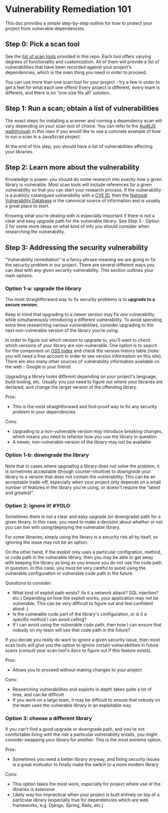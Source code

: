 # Vulnerability Remediation 101

This doc provides a simple step-by-step outline for how to protect your project from vulnerable dependencies.

## Step 0: Pick a scan tool

See the [list of scan tools](tools.md) provided in this repo. Each tool offers varying degrees of functionality and
customization. All of them will provide a list of vulnerabilities that have been recorded against your project's
dependencies, which is the main thing you need in order to proceed.
 
You can use more than one scan tool for your project - try a few in order to get a feel for what each one offers!
Every project is different, every team is different, and there is no "one size fits all" solution.

## Step 1: Run a scan; obtain a list of vulnerabilities

The exact steps for installing a scanner and running a dependency scan will vary depending on your scan tool of
choice. You can refer to the [AuditJS walkthrough](auditjs-demo/README.md) in this repo if you would like to see a
concrete example of how to run a scan in a JavaScript project.

At the end of this step, you should have a list of vulnerabilities affecting your libraries.

## Step 2: Learn more about the vulnerability

Knowledge is power: you should do some research into exactly *how* a given library is vulnerable. Most scan tools
will include references for a given vulnerability so that you can start your research process. If the vulnerability is a
publicly catalogued vulnerability with a [CVE ID](https://cve.mitre.org/), then the
[National Vulnerability Database](https://nvd.nist.gov/vuln/search) is the canonical source of information and is
usually a great place to start.

Knowing what you're dealing with is especially important if there is not a clear and easy upgrade path for the
vulnerable library. See Step 3 - Option 2 for some more ideas on what kind of info you should consider when
researching the vulnerability.

## Step 3: Addressing the security vulnerability

"Vulnerability remediation" is a fancy phrase meaning we are going to fix the security problem in our project. There
are several different ways you can deal with any given security vulnerability. This section outlines your main options.

### Option 1-a: upgrade the library

The most straightforward way to fix security problems is to **upgrade to a secure version**.

Keep in mind that upgrading to a newer version may fix *one* vulnerability while simultaneously introducing a
different vulnerability. To avoid spending extra time researching various vulnerabilities, consider upgrading to the
next non-vulnerable version of the library you're using.

In order to figure out which version to upgrade to, you'll want to check which versions of your library are
non-vulnerable. One option is to search for the component on [OSS Index](https://ossindex.sonatype.org/) and check the
version history table (note: you will need a free account in order to see version information on this site). There
are also many other sources of vulnerability information available on the web - Google is your friend!

Upgrading a library looks different depending on your project's language, build tooling, etc. Usually you just need
to figure out where your libraries are declared, and change the target version of the offending library.

Pros:
* This is the most straightforward and fool-proof way to fix any security problem in your dependencies

Cons:
* Upgrading to a non-vulnerable version may introduce breaking changes, which means you need to refactor how you use the
library in question
* A newer, non-vulnerable version of the library may not be available

### Option 1-b: downgrade the library

Note that in cases where *upgrading* a library does not solve the problem, it is sometimes acceptable (though
counter-intuitive) to *downgrade* your library to a version that does not contain the vulnerability. This can be an
acceptable trade-off, especially when your project only depends on a small number of features in the library you're
using, or doesn't require the "latest and greatest".

### Option 2: ignore it! #YOLO

Sometimes there is not a clear and easy upgrade (or downgrade) path for a given library. In this case, you need to
make a decision about whether or not you can live with using/deploying the vulnerable library.

For some libraries, simply using the library is a security risk all by itself, so ignoring the issue may not be an
option.

On the other hand, if the exploit only uses a particular configration, method, or code path in the vulnerable library,
then you may be able to get away with keeping the library as long as you ensure you do not use the code path in
question. In this case, you must be very careful to avoid using the vulnerable configuration or vulnerable code path
in the future.

Questions to consider:
* What kind of exploit path exists? (Is it a network attack? SQL injection? etc.) Depending on how the exploit works,
 your application may not be vulnerable. This can be very difficult to figure out and feel confident about :)
* Is the vulnerable code part of the library's configuration, or is it a specific method I can avoid calling?
* If I can avoid using the vulnerable code path, then how I can ensure that nobody on my team will use that code path
 in the future?

If you decide you really do want to ignore a given security issue, then most scan tools will give you the option to
ignore certain vulnerabilities in future scans (consult your scan tool's docs to figure out if this feature exists).

Pros:
* Allows you to proceed without making changes to your project

Cons:
* Researching vulnerabilities and exploits in depth takes quite a lot of time, and can be difficult
* If you work on a large team, it may be difficult to ensure that nobody on the team uses the vulnerable library in
 an exploitable way

### Option 3: choose a different library

If you can't find a good upgrade or downgrade path, and you're not comfortable living with the risk a particular
vulnerability entails, you might consider swapping your library for another. This is the most extreme option.

Pros:
* Sometimes you need a better library anyway, and fixing security issues is a great motivator to finally make the
 switch to a more modern library

Cons:
* This option takes the most work, especially for project where use of the libraries is extensive
* Likely way too impractical when your project is built entirely on top of a particular library (especially true for
 dependencies which are web frameworks, e.g. Django, Spring, Rails, etc.)
